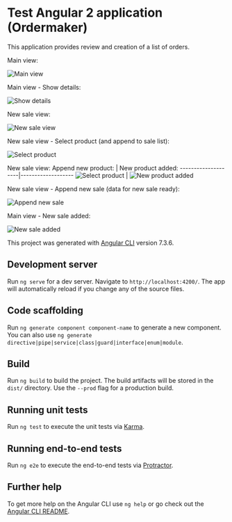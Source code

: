 # Test Angular 2 application (Ordermaker)

This application provides review and creation of a list of orders.

Main view:

![Main view](https://photos.app.goo.gl/sGUKVgdxLqceUkof9)

Main view - Show details:

![Show details](https://photos.app.goo.gl/Qw8zDBKarFMqkHRo6)

New sale view:

![New sale view](https://yadi.sk/i/IKpSdcGrl40-RA)

New sale view - Select product (and append to sale list):

![Select product](https://yadi.sk/i/G4r19gxctCh0WA)

New sale view:
Append new product: | New product added:
--------------------|-------------------
![Select product](https://yadi.sk/i/-Sk098I9ftjOQg) | ![New product added](https://yadi.sk/i/7rK_GrreXM7Lag)

New sale view - Append new sale (data for new sale ready):

![Append new sale](https://yadi.sk/i/WdcywRMG5YX2CQ)

Main view - New sale added:

![New sale added](https://yadi.sk/i/WJY-e49Y1ceugA)

This project was generated with [Angular CLI](https://github.com/angular/angular-cli) version 7.3.6.

## Development server

Run `ng serve` for a dev server. Navigate to `http://localhost:4200/`. The app will automatically reload if you change any of the source files.

## Code scaffolding

Run `ng generate component component-name` to generate a new component. You can also use `ng generate directive|pipe|service|class|guard|interface|enum|module`.

## Build

Run `ng build` to build the project. The build artifacts will be stored in the `dist/` directory. Use the `--prod` flag for a production build.

## Running unit tests

Run `ng test` to execute the unit tests via [Karma](https://karma-runner.github.io).

## Running end-to-end tests

Run `ng e2e` to execute the end-to-end tests via [Protractor](http://www.protractortest.org/).

## Further help

To get more help on the Angular CLI use `ng help` or go check out the [Angular CLI README](https://github.com/angular/angular-cli/blob/master/README.md).
